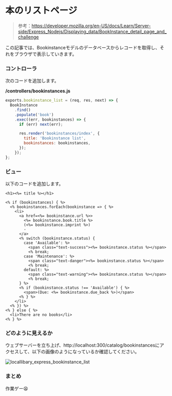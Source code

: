 # 本のリストページ

> 参考：https://developer.mozilla.org/en-US/docs/Learn/Server-side/Express_Nodejs/Displaying_data/BookInstance_detail_page_and_challenge

この記事では、Bookinstanceモデルのデータベースからレコードを取得し、それをブラウザで表示していきます。

### コントローラ

次のコードを追加します。

**/controllers/bookinstances.js**

```javascript
exports.bookinstance_list = (req, res, next) => {
  BookInstance
    .find()
    .populate('book')
    .exec((err, bookinstances) => {
      if (err) next(err);

      res.render('bookinstances/index', {
        title: 'Bookinstance list',
        bookinstances: bookinstances,
      });
    });
};
```

### ビュー

以下のコードを追加します。

```ejs
<h1><%= title %></h1>

<% if (bookinstances) { %>
  <% bookinstances.forEach(bookinstance => { %>
    <li>
      <a href=<%= bookinstance.url %>>
        <%= bookinstance.book.title %>
        (<%= bookinstance.imprint %>)
        -
      </a>
      <% switch (bookinstance.status) {
        case 'Available': %>
          <span class="text-success"><%= bookinstance.status %></span>
          <% break;
        case 'Maintenance': %>
          <span class="text-danger"><%= bookinstance.status %></span>
          <% break;
        default: %>
          <span class="text-warning"><%= bookinstance.status %></span>
          <% break;
      } %>
      <% if (bookinstance.status !== 'Available') { %>
        <span>(Due: <%= bookinstance.due_back %>)</span>
      <% } %>
    </li>
  <% }) %>
<% } else { %>
  <li>There are no books</li>
<% } %>
```

### どのように見えるか

ウェブサーバーを立ち上げ、http://localhost:300/catalog/bookinstancesにアクセスして、以下の画像のようになっているか確認してください。

![locallibary_express_bookinstance_list](https://developer.mozilla.org/en-US/docs/Learn/Server-side/Express_Nodejs/Displaying_data/BookInstance_list_page/locallibary_express_bookinstance_list.png)

### まとめ

作業ゲー😫
